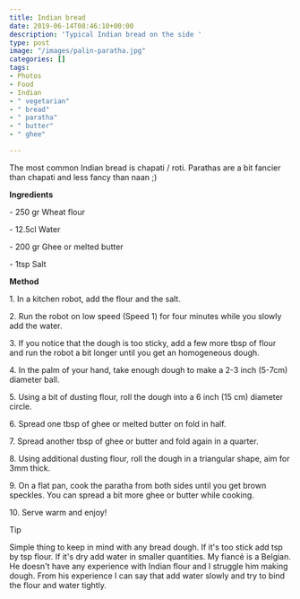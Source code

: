 ```yaml
---
title: Indian bread
date: 2019-06-14T08:46:10+00:00
description: 'Typical Indian bread on the side '
type: post
image: "/images/palin-paratha.jpg"
categories: []
tags:
- Photos
- Food
- Indian
- " vegetarian"
- " bread"
- " paratha"
- " butter"
- " ghee"

---
```

The most common Indian bread is chapati / roti. Parathas are a bit fancier than chapati and less fancy than naan ;)

**Ingredients**

\- 250 gr Wheat flour

\- 12.5cl Water

\- 200 gr Ghee or melted butter

\- 1tsp Salt

**Method**

1\. In a kitchen robot, add the flour and the salt.

2\. Run the robot on low speed (Speed 1) for four minutes while you slowly add the water.

3\. If you notice that the dough is too sticky, add a few more tbsp of flour and run the robot a bit longer until you get an homogeneous dough.

4\. In the palm of your hand, take enough dough to make a 2-3 inch (5-7cm) diameter ball.

5\. Using a bit of dusting flour, roll the dough into a 6 inch (15 cm) diameter circle.

6\. Spread one tbsp of ghee or melted butter on fold in half.

7\. Spread another tbsp of ghee or butter and fold again in a quarter.

8\. Using additional dusting flour, roll the dough in a triangular shape, aim for 3mm thick.

9\. On a flat pan, cook the paratha from both sides until you get brown speckles. You can spread a bit more ghee or butter while cooking.

10\. Serve warm and enjoy!

Tip

Simple thing to keep in mind with any bread dough. If it's too stick add tsp by tsp flour. If it's dry add water in smaller quantities. My fiancé is a Belgian. He doesn't have any experience with Indian flour and I struggle him making dough. From his experience I can say that add water slowly and try to bind the flour and water tightly.